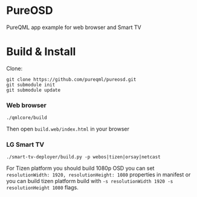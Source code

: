 # PureOSD
PureQML app example for web browser and Smart TV

# Build & Install
Clone:
```
git clone https://github.com/pureqml/pureosd.git
git submodule init
git submodule update
```

### Web browser
```
./qmlcore/build
```
Then open `build.web/index.html` in your browser

### LG Smart TV
```
./smart-tv-deployer/build.py -p webos|tizen|orsay|netcast
```
For Tizen platform you should build 1080p OSD you can set `resolutionWidth: 1920, resolutionHeight: 1080` properties in manifest or you can build tizen platform build with `-s resolutionWidth 1920 -s resolutionHeight 1080` flags.
